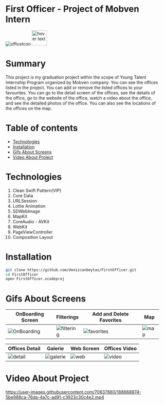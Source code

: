 First Officer - Project of Mobven Intern
=================
![officeIcon](https://user-images.githubusercontent.com/70637660/188676759-8795fc92-2b74-4d20-9746-55ab158a59e8.png)
<img src="[https://github.com/denizcanbeytas/LoginScreen-With-SwiftUI/blob/main/SC-3.png](https://user-images.githubusercontent.com/70637660/188676759-8795fc92-2b74-4d20-9746-55ab158a59e8.png)" width="50" title="hover text">

Summary
=================
This project is my graduation project within the scope of Young Talent Internship Program organized by Mobven company.
You can see the offices listed in the project. You can add or remove the listed offices to your favourites. You can go to the detail screen of the offices, see the details of the office, go to the website of the office, watch a video about the office, and see the detailed photos of the office. You can also see the locations of the offices on the map.

Table of contents
=================

<!--tableOfContetnts-->
   * [Technologies](#technologies)
   * [Installation](#installation)
   * [Gifs About Screens](#gifsaboutscreens)
   * [Video About Project](#videoaboutproject)
<!---->

Technologies
============
1. Clean Swift Pattern(VIP)
2. Core Data
3. URLSession
4. Lottie Animation
5. SDWebImage
6. MapKit
7. CoreAudio - AVKit
8. WebKit
9. PageViewController
10. Composition Layout 


Installation
============
```bash 
git clone https://github.com/denizcanbeytas/FirstOfficer.git
cd FirstOfficer
open FirstOfficer.xcodeproj
```

Gifs About Screens
===========
| OnBoarding Screen | Filterings | Add and Delete Favorites | Map | 
| ----------- | ------------ |----------- | ------------ |
| ![OnBoarding](https://user-images.githubusercontent.com/70637660/188669197-d5988d89-50d8-4247-9107-66b53c794776.gif)| ![filtering](https://user-images.githubusercontent.com/70637660/188670157-1cd8df0d-3ad3-403f-a5dd-9c66df7005f7.gif)| ![favorites](https://user-images.githubusercontent.com/70637660/188670408-63b1e3df-1aa6-4867-87e2-50d590bf3a1c.gif)| ![map](https://user-images.githubusercontent.com/70637660/188670437-e9df093c-a7e0-413f-ab0b-49c8d5c3973e.gif)| 


| Offices Detail | Galerie | Web Screen | Offices Video | 
| ------------ | ------------ | ------------ | ------------ | 
| ![detail](https://user-images.githubusercontent.com/70637660/188670499-778baaf7-3a4b-4c73-94b6-29f1d98efdd5.gif)| ![galerie](https://user-images.githubusercontent.com/70637660/188670531-33e35f0f-11f3-4e14-ab64-0d4fb40c9481.gif)| ![web](https://user-images.githubusercontent.com/70637660/188670599-d0d90aac-6125-49a7-8ada-8d8185bf43c9.gif) | ![video](https://user-images.githubusercontent.com/70637660/188670624-21e8bdea-1cf3-42bd-ada3-c37344a886e7.gif) | 

Video About Project
===========
https://user-images.githubusercontent.com/70637660/188668874-5be988ca-76da-4a7c-ad91-c3923c30c4e2.mp4
